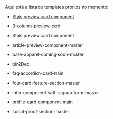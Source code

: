 Aqui está a lista de templates prontos no momento:

-  <a href="https://github.com/Pluto-ty/Praticando-templates/tree/main/iniciante/Stats%20preview%20card%20component"> Stats preview card component </a>

- 3-column-preview-card
- Stats preview card component
- article-preview-component-master
- base-apparel-coming-soon-master
- bin2Dec
- faq-accordion-card-main
- four-card-feature-section-master
- intro-component-with-signup-form-master
- profile-card-component-main
- social-proof-section-master

